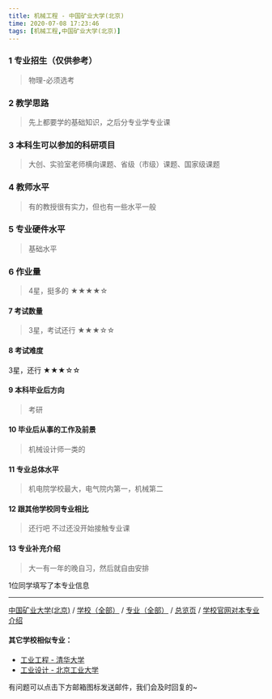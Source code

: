 ```yaml
---
title: 机械工程 - 中国矿业大学(北京)
time: 2020-07-08 17:23:46
tags: [机械工程,中国矿业大学(北京)]
---
```

### 1 专业招生（仅供参考）  
> 物理-必须选考


### 2 教学思路
> 先上都要学的基础知识，之后分专业学专业课


### 3 本科生可以参加的科研项目
>  大创、实验室老师横向课题、省级（市级）课题、国家级课题


### 4 教师水平
> 有的教授很有实力，但也有一些水平一般


### 5 专业硬件水平
> 基础水平


### 6 作业量
>4星，挺多的
★★★★☆


#### 7 考试数量
>3星，考试还行
★★★☆☆



#### 8 考试难度
> 
3星，还行
★★★☆☆



#### 9 本科毕业后方向
> 考研


#### 10 毕业后从事的工作及前景
> 机械设计师一类的


#### 11 专业总体水平
> 机电院学校最大，电气院内第一，机械第二


#### 12 跟其他学校同专业相比
> 还行吧 不过还没开始接触专业课


#### 13 专业补充介绍
> 大一有一年的晚自习，然后就自由安排

1位同学填写了本专业信息
***
[中国矿业大学(北京)](https://univgo.github.io/2020/07/08/中国矿业大学(北京)) / [学校（全部）](https://univgo.github.io/2020/07/09/学校汇总页) / [专业（全部）](https://univgo.github.io/2020/07/09/专业汇总页) / [总览页](https://univgo.github.io/2020/07/09/总览) / [学校官网对本专业介绍](http://cmee.cumt.edu.cn/List.aspx?id=414)

#### 其它学校相似专业：
- [工业工程 - 清华大学](https://univgo.github.io/2020/07/08/工业工程%20-%20清华大学)
- [工业设计 - 北京工业大学](https://univgo.github.io/2020/07/08/工业设计%20-%20北京工业大学)


有问题可以点击下方邮箱图标发送邮件，我们会及时回复的~